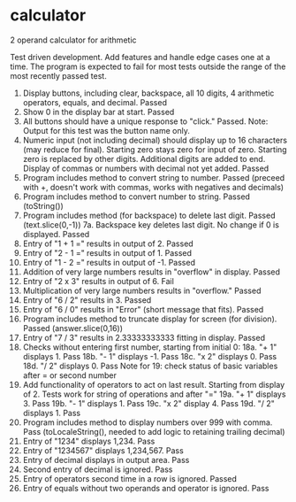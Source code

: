 # calculator
2 operand calculator for arithmetic

Test driven development. Add features and handle edge cases one
  at a time. The program is expected to fail for most tests
  outside the range of the most recently passed test.

1. Display buttons, including clear, backspace, all 10 digits,
     4 arithmetic operators, equals, and decimal. Passed
2. Show 0 in the display bar at start. Passed
3. All buttons should have a unique response to "click." Passed.
     Note: Output for this test was the button name only.
4. Numeric input (not including decimal) should display up
     to 16 characters (may reduce for final). Starting zero stays
     zero for input of zero. Starting zero is replaced by other
     digits. Additional digits are added to end. Display of
     commas or numbers with decimal not yet added. Passed
5. Program includes method to convert string to number. Passed
     (preceed with +, doesn't work with commas, works with
       negatives and decimals)
6. Program includes method to convert number to string. Passed (toString())
7. Program includes method (for backspace) to delete last digit. Passed
       (text.slice(0,-1))
7a. Backspace key deletes last digit. No change if 0 is displayed. Passed
8. Entry of "1 + 1 =" results in output of 2. Passed
9. Entry of "2 - 1 =" results in output of 1. Passed
10. Entry of "1 - 2 =" results in output of -1. Passed
11. Addition of very large numbers results in "overflow" in display. Passed
12. Entry of "2 x 3" results in output of 6. Fail
13. Multiplication of very large numbers results in "overflow." Passed
14. Entry of "6 / 2" results in 3. Passed
15. Entry of "6 / 0" results in "Error" (short message that fits). Passed
16. Program includes method to truncate display for screen
       (for division). Passed (answer.slice(0,16))
17. Entry of "7 / 3" results in 2.33333333333 fitting in display. Passed
18. Checks without entering first number, starting from initial 0:
18a. "+ 1" displays 1. Pass
18b. "- 1" displays -1. Pass
18c. "x 2" displays 0. Pass
18d. "/ 2" displays 0. Pass
Note for 19: check status of basic variables after = or second number
19. Add functionality of operators to act on last result. Starting from
     display of 2. Tests work for string of operations and after "="
19a. "+ 1" displays 3. Pass
19b. "- 1" displays 1. Pass
19c. "x 2" display 4. Pass
19d. "/ 2" displays 1. Pass
20. Program includes method to display numbers over 999 with comma. Pass
      (toLocaleString(), needed to add logic to retaining trailing decimal)
21. Entry of "1234" displays 1,234. Pass
22. Entry of "1234567" displays 1,234,567. Pass
23. Entry of decimal displays in output area. Pass
24. Second entry of decimal is ignored. Pass
25. Entry of operators second time in a row is ignored. Passed
26. Entry of equals without two operands and operator is ignored. Pass